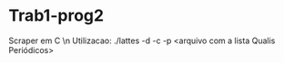 # Trab1-prog2
 Scraper em C \n
Utilizacao: ./lattes -d <diretorio com os CVs> -c <arquivo com a lista Qualis Conf> -p <arquivo com a lista Qualis Periódicos>

